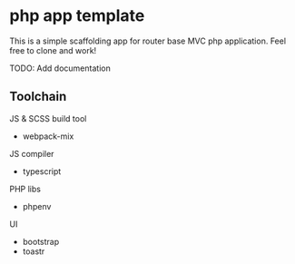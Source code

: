 # php app template
This is a simple scaffolding app for router base MVC php application. Feel free to clone and work!

TODO: Add documentation

## Toolchain

JS & SCSS build tool
- webpack-mix

JS compiler
- typescript

PHP libs
- phpenv

UI
- bootstrap
- toastr

